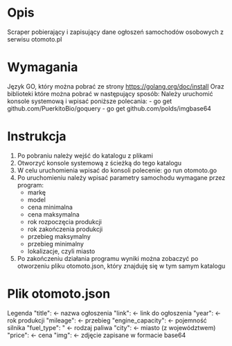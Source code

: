 # Opis

Scraper pobierający i zapisujący dane ogłoszeń samochodów osobowych z serwisu otomoto.pl

# Wymagania 

Język GO, który można pobrać ze strony https://golang.org/doc/install
Oraz biblioteki które można pobrać w następujący sposób:
Należy uruchomić konsole systemową i wpisać poniższe polecania:
	- go get github.com/PuerkitoBio/goquery
	- go get github.com/polds/imgbase64

# Instrukcja

1. Po pobraniu należy wejść do katalogu z plikami
2. Otworzyć konsole systemową z ścieżką do tego katalogu
3. W celu uruchomienia wpisać do konsoli polecenie: go run otomoto.go
4. Po uruchomieniu należy wpisać parametry samochodu wymagane przez program: 
	- markę
	- model
	- cena minimalna
	- cena maksymalna
	- rok rozpoczęcia produkcji
	- rok zakończenia produkcji
	- przebieg maksymalny
	- przebieg minimalny
	- lokalizacje, czyli miasto
5. Po zakończeniu działania programu wyniki można zobaczyć po otworzeniu pliku otomoto.json, który znajduję się w tym samym katalogu
# Plik otomoto.json

Legenda
      "title": <- nazwa ogłoszenia
      "link":  <- link do ogłoszenia
      "year": <- rok produkcji 
      "mileage": <- przebieg
      "engine_capacity": <- pojemność silnika
      "fuel_type": " <- rodzaj paliwa
      "city": <- miasto (z województwem)
      "price": <- cena
      "img": <- zdjęcie zapisane w formacie base64
